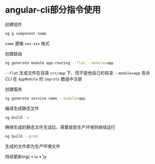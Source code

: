 # angular-cli部分指令使用

创建组件

```bash
ng g component name
```

```name``` 遵循 ```xxx-xxx``` 格式

创建路由

```bash
ng generate module app-routing --flat --module=app
```

```--flat``` 生成文件在目录 ```src/app``` 下，而不是他自己的目录
```--module=app``` 告诉 _CLI_ 在 ```AppModule``` 的 ```improts``` 数组中注册

创建服务

```bash
ng generate service name --module=app
```

编译生成静态文件

```bash
ng build -w
```

确保生成的静态文件无误后，需要放到生产环境则继续运行


```bash
ng build --prod
```

生成的文件即为生产环境文件


持续更新ing( •̀ ω •́ )y
